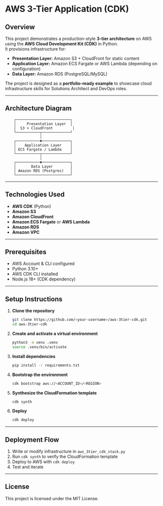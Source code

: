 # AWS 3-Tier Application (CDK)

## Overview
This project demonstrates a production-style **3-tier architecture** on AWS using the **AWS Cloud Development Kit (CDK)** in Python.  
It provisions infrastructure for:
- **Presentation Layer:** Amazon S3 + CloudFront for static content
- **Application Layer:** Amazon ECS Fargate or AWS Lambda (depending on configuration)
- **Data Layer:** Amazon RDS (PostgreSQL/MySQL)

The project is designed as a **portfolio-ready example** to showcase cloud infrastructure skills for Solutions Architect and DevOps roles.

---

## Architecture Diagram

        ┌─────────────────────────┐
        │     Presentation Layer  │
        │  S3 + CloudFront         │
        └───────────┬─────────────┘
                    │
        ┌───────────▼─────────────┐
        │    Application Layer    │
        │ ECS Fargate / Lambda    │
        └───────────┬─────────────┘
                    │
        ┌───────────▼─────────────┐
        │       Data Layer        │
        │ Amazon RDS (Postgres)   │
        └─────────────────────────┘


---

## Technologies Used
- **AWS CDK** (Python)
- **Amazon S3**
- **Amazon CloudFront**
- **Amazon ECS Fargate** or **AWS Lambda**
- **Amazon RDS**
- **Amazon VPC**

---

## Prerequisites
- AWS Account & CLI configured
- Python 3.10+
- AWS CDK CLI installed
- Node.js 18+ (CDK dependency)

---

## Setup Instructions

1. **Clone the repository**
    ```bash
    git clone https://github.com/<your-username>/aws-3tier-cdk.git
    cd aws-3tier-cdk
    ```

2. **Create and activate a virtual environment**
    ```bash
    python3 -m venv .venv
    source .venv/bin/activate
    ```

3. **Install dependencies**
    ```bash
    pip install -r requirements.txt
    ```

4. **Bootstrap the environment**
    ```bash
    cdk bootstrap aws://<ACCOUNT_ID>/<REGION>
    ```

5. **Synthesize the CloudFormation template**
    ```bash
    cdk synth
    ```

6. **Deploy**
    ```bash
    cdk deploy
    ```

---

## Deployment Flow
1. Write or modify infrastructure in `aws_3tier_cdk_stack.py`
2. Run `cdk synth` to verify the CloudFormation template
3. Deploy to AWS with `cdk deploy`
4. Test and iterate

---

## License
This project is licensed under the MIT License.
